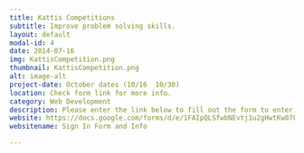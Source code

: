 ```yaml
---
title: Kattis Competitions
subtitle: Improve problem solving skills.
layout: default
modal-id: 4
date: 2014-07-16
img: KattisCompetition.png
thumbnail: KattisCompetition.png
alt: image-alt
project-date: October dates (10/16  10/30)
location: Check form link for more info.
category: Web Development
description: Please enter the link below to fill out the form to enter the competition. It will be held through the Kattis Website. All information needed is found on the form.
website: https://docs.google.com/forms/d/e/1FAIpQLSfwbNEvtj1u2gHwtKw07FTU6eY2HzQnf0jycq3osvwIjfYbgQ/viewform
websitename: Sign In Form and Info

---
```

